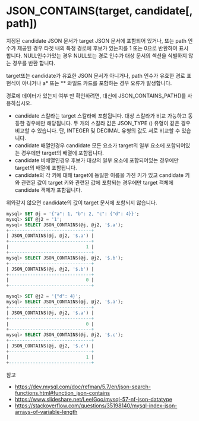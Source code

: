 # JSON_CONTAINS(target, candidate[, path])

지정된 candidate JSON 문서가  target JSON 문서에 포함되어 있거나, 또는 path 인수가 제공된 경우 
타겟 내의 특정 경로에 후보가 있는지를 1 또는 0으로 반환하여 표시 합니다. 
NULL인수가있는 경우 NULL또는 경로 인수가 대상 문서의 섹션을 식별하지 않는 경우를 반환 합니다. 

target또는 candidate가  유효한 JSON 문서가 아니거나, path 인수가 유효한 경로 표현식이 아니거나 
a* 또는 ** 와일드 카드를 포함하는 경우 오류가 발생합니다.

경로에 데이터가 있는지 여부 만 확인하려면, 대신에 JSON_CONTAINS_PATH()를 사용하십시오.

+ candidate 스칼라는 target 스칼라에 포함됩니다. 대상 스칼라가 비교 가능하고 동등한 경우에만 해당됩니다.
두 개의 스칼라 값은 JSON_TYPE () 유형이 같은 경우 비교할 수 있습니다.
단, INTEGER 및 DECIMAL 유형의 값도 서로 비교할 수 있습니다.
+ candidate 배열인경우 candidate 모든 요소가 target의 일부 요소에 포함되어있는 경우에만 target의 배열에 포함됩니다.
+ candidate 비배열인경우 후보가 대상의 일부 요소에 포함되어있는 경우에만 target의 배열에 포함됩니다.
+ candidate의 각 키에 대해 target에 동일한 이름을 가진 키가 있고 candidate 키와 관련된 값이 target 키와 관련된 값에 포함되는 경우에만 target 객체에 candidate 객체가 포함됩니다.

위와같지 않으면 candidate의 값이 target 문서에 포함되지 않습니다.

```sql
mysql> SET @j = '{"a": 1, "b": 2, "c": {"d": 4}}';
mysql> SET @j2 = '1';
mysql> SELECT JSON_CONTAINS(@j, @j2, '$.a');
+-------------------------------+
| JSON_CONTAINS(@j, @j2, '$.a') |
+-------------------------------+
|                             1 |
+-------------------------------+
mysql> SELECT JSON_CONTAINS(@j, @j2, '$.b');
+-------------------------------+
| JSON_CONTAINS(@j, @j2, '$.b') |
+-------------------------------+
|                             0 |
+-------------------------------+

mysql> SET @j2 = '{"d": 4}';
mysql> SELECT JSON_CONTAINS(@j, @j2, '$.a');
+-------------------------------+
| JSON_CONTAINS(@j, @j2, '$.a') |
+-------------------------------+
|                             0 |
+-------------------------------+
mysql> SELECT JSON_CONTAINS(@j, @j2, '$.c');
+-------------------------------+
| JSON_CONTAINS(@j, @j2, '$.c') |
+-------------------------------+
|                             1 |
+-------------------------------+
```



참고
+ https://dev.mysql.com/doc/refman/5.7/en/json-search-functions.html#function_json-contains
+ https://www.slideshare.net/LeeIGoo/mysql-57-nf-json-datatype
+ https://stackoverflow.com/questions/35198140/mysql-index-json-arrays-of-variable-length
